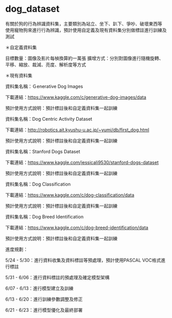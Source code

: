 # dog_dataset
有關於狗的行為辨識資料集，主要類別為站立、坐下、趴下、爭吵、破壞東西等
使用寵物狗來進行行為辨識，預計使用自定義及現有資料集分別做標註進行訓練及測試

＊自定義資料集

目標數量：圖像及影片每楨換算約一萬張
擴增方式：分別對圖像進行隨機旋轉、平移、縮放、裁減、亮度、解析度等方式

＊現有資料集

資料集名稱：Ｇenerative Dog Images

下載連結：https://www.kaggle.com/c/generative-dog-images/data

預計使用方式說明：預計標註後和自定義資料集一起訓練

資料集名稱：Dog Centric Activity Dataset

下載連結：http://robotics.ait.kyushu-u.ac.jp/~yumi/db/first_dog.html

預計使用方式說明：預計標註後和自定義資料集一起訓練

資料集名稱：Stanford Dogs Dataset

下載連結：https://www.kaggle.com/jessicali9530/stanford-dogs-dataset

預計使用方式說明：預計標註後和自定義資料集一起訓練

資料集名稱：Dog Classification

下載連結：https://www.kaggle.com/c/dog-classification/data

預計使用方式說明：預計標註後和自定義資料集一起訓練

資料集名稱：Dog Breed Identification

下載連結：https://www.kaggle.com/c/dog-breed-identification/data

預計使用方式說明：預計標註後和自定義資料集一起訓練


進度規劃：

5/24 - 5/30：進行資料收集及資料標註等預處理，預計使用PASCAL VOC格式進行標註

5/31 - 6/06：進行資料標註的預處理及確定模型架構

6/07 - 6/13：進行模型建立及訓練

6/13 - 6/20：進行訓練參數調整及修正

6/21 - 6/23：進行模型優化及最終部署
